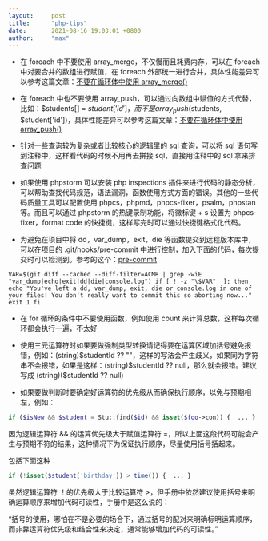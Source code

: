 ```yaml
---
layout:     post
title:      "php-tips"
date:       2021-08-16 19:03:01 +0800
author:     "max"
---
```


-   在 foreach 中不要使用 array_merge，不仅慢而且耗费内存，可以在 foreach 中对要合并的数组进行赋值，在 foreach 外部统一进行合并，具体性能差异可以参考这篇文章：[不要在循环体中使用 array_merge()](https://learnku.com/articles/25111)



-   在 foreach 中也不要使用 array_push，可以通过向数组中赋值的方式代替，比如：$students[] = $student['id']， 而不是 array_push($students, $student['id'])，具体性能差异可以参考这篇文章：[不要在循环体中使用 array_push()](https://learnku.com/articles/25110)



-   针对一些查询较为复杂或者比较核心的逻辑里的 sql 查询，可以将 sql 语句写到注释中，这样看代码的时候不用再去拼接 sql，直接用注释中的 sql 拿来排查问题



-   如果使用 phpstorm 可以安装 php inspections 插件来进行代码的静态分析，可以帮助查找代码规范，语法漏洞，函数使用方式方面的错误。其他的一些代码质量工具可以配置使用 phpcs，phpmd，phpcs-fixer，psalm，phpstan 等。而且可以通过 phpstorm 的热键录制功能，将徽标键 + s 设置为 phpcs-fixer，format code 的快捷键，这样写完时可以通过快捷键格式化代码。



-   为避免在项目中将 dd，var_dump，exit，die 等函数提交到远程版本库中，可以在项目的 .git/hooks/pre-commit 中进行控制，加入下面的代码，每次提交时可以检测到。参考的这个：[pre-commit](https://gist.github.com/victorb/8334601)

```shell
VAR=$(git diff --cached --diff-filter=ACMR | grep -wiE "var_dump|echo|exit|dd|die|console.log") if [ ! -z "\$VAR"  ]; then  echo "You've left a dd, var_dump, exit, die or console.log in one of your files! You don't really want to commit this so aborting now..." exit 1 fi
```



-   在 for 循环的条件中不要使用函数，例如使用 count 来计算总数，这样每次循环都会执行一遍，不太好



-   使用三元运算符时如果要做强制类型转换请记得要在运算区域加括号避免报错，例如：(string)\$studentId ?? ""，这样的写法会产生歧义，如果同为字符串不会报错，如果是这样：(string)\$studentId ?? null，那么就会报错。建议写成 (string)(\$studentId ?? null)



-   如果要做判断时要确定好运算符的优先级从而确保执行顺序，以免与预期相左，例如：

```php
if ($isNew && $student = Stu::find($id) && isset($foo->con)) {  ... }
```

因为逻辑运算符 && 的运算优先级大于赋值运算符 =，所以上面这段代码可能会产生与预期不符的结果，这种情况下为保证执行顺序，尽量使用括号括起来。

包括下面这种：

```php
if (!isset($student['birthday']) > time()) {  ... }
```

虽然逻辑运算符 ！的优先级大于比较运算符 >，但手册中依然建议使用括号来明确运算顺序来增加代码可读性，手册中是这么说的：

“括号的使用，哪怕在不是必要的场合下，通过括号的配对来明确标明运算顺序，而非靠运算符优先级和结合性来决定，通常能够增加代码的可读性。”

